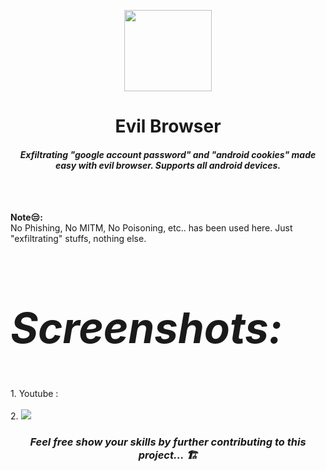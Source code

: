 <p align="center">
  <img src="https://user-images.githubusercontent.com/61627070/237607398-8d9744f8-77a5-4b4e-98fa-cd0b740b805d.png" width="140" height="130">
</p>
<h1 align="center">Evil Browser</h1>
<h4 align="center"><b><i>Exfiltrating "google account password" and "android cookies" made easy with evil browser. Supports all android devices.</i></b></h4>   
<br>
<br>

<b>Note😒: </b><br>
No Phishing, No MITM, No Poisoning, etc.. has been used here. Just "exfiltrating" stuffs, nothing else.
  
<h2 style="font-size:7vw" align="left"><i>Screenshots:</i></h2>
1. Youtube :  <br>
<br>
2. <img src="https://user-images.githubusercontent.com/61627070/157085464-fdafb40c-6e0c-40da-8910-cc225ee169e5.png">

  
<i><h3 align="center">Feel free show your skills by further contributing to this project... 🏗️</h3></i>
